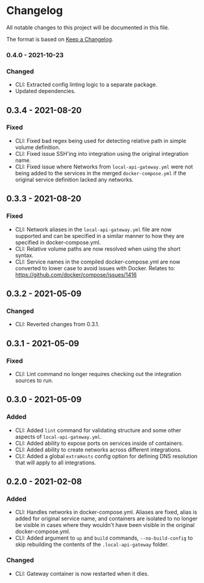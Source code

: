 # Changelog
All notable changes to this project will be documented in this file.

The format is based on [Keep a Changelog](https://keepachangelog.com/en/1.0.0/).

### 0.4.0 - 2021-10-23
### Changed
 - CLI: Extracted config linting logic to a separate package.
 - Updated dependencies.

## 0.3.4 - 2021-08-20
### Fixed
 - CLI: Fixed bad regex being used for detecting relative path in simple volume definition.
 - CLI: Fixed issue SSH'ing into integration using the original integration name.
 - CLI: Fixed issue where Networks from `local-api-gateway.yml` were not being added to the services in the merged
   `docker-compose.yml` if the original service definition lacked any networks.

## 0.3.3 - 2021-08-20
### Fixed
 - CLI: Network aliases in the `local-api-gateway.yml` file are now supported and can be specified in a similar manner
   to how they are specified in docker-compose.yml.
 - CLI: Relative volume paths are now resolved when using the short syntax.
 - CLI: Service names in the compiled docker-compose.yml are now converted to lower case to avoid issues with Docker.
   Relates to: https://github.com/docker/compose/issues/1416

## 0.3.2 - 2021-05-09
### Changed
 - CLI: Reverted changes from 0.3.1.

## 0.3.1 - 2021-05-09
### Fixed
 - CLI: Lint command no longer requires checking out the integration sources to run.

## 0.3.0 - 2021-05-09
### Added
 - CLI: Added `lint` command for validating structure and some other aspects of `local-api-gateway.yml`.
 - CLI: Added ability to expose ports on services inside of containers.
 - CLI: Added ability to create networks across different integrations.
 - CLI: Added a global `extraHosts` config option for defining DNS resolution that will apply to all integrations.

## 0.2.0 - 2021-02-08
### Added
 - CLI: Handles networks in docker-compose.yml. Aliases are fixed, alias is added for original service name,
   and containers are isolated to no longer be visible in cases where they wouldn't have been visible in the original
   docker-compose.yml.
 - CLI: Added argument to `up` and `build` commands, `--no-build-config` to skip rebuilding the contents of the
   `.local-api-gateway` folder.

### Changed
 - CLI: Gateway container is now restarted when it dies.
